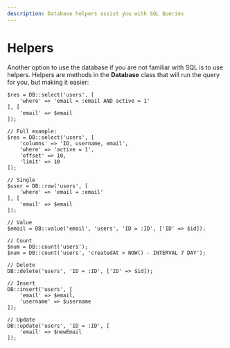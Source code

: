 ```yaml
---
description: Database helpers assist you with SQL Queries
---
```


# Helpers

Another option to use the database if you are not familiar with SQL is to use helpers. Helpers are methods in the **Database** class that will run the query for you, but making it easier:

```
$res = DB::select('users', [
    'where' => 'email = :email AND active = 1'
], [
    'email' => $email
]);

// Full example:
$res = DB::select('users', [
    'columns' => 'ID, username, email',
    'where' => 'active = 1',
    'offset' => 10,
    'limit' => 10
]);

// Single
$user = DB::row('users', [
    'where' => 'email = :email'
], [
    'email' => $email
]);

// Value
$email = DB::value('email', 'users', 'ID = :ID', ['ID' => $id]);

// Count
$num = DB::count('users');
$num = DB::count('users', 'createdAt > NOW() - INTERVAL 7 DAY');

// Delete
DB::delete('users', 'ID = :ID', ['ID' => $id]);

// Insert
DB::insert('users', [
    'email' => $email,
    'username' => $username
]);

// Update
DB::update('users', 'ID = :ID', [
    'email' => $newEmail
]);
```
